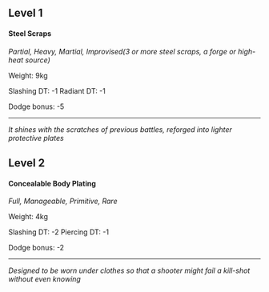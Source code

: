## Level 1
#### Steel Scraps
*Partial, Heavy, Martial, Improvised(3 or more steel scraps, a forge or high-heat source)*

Weight: 9kg

Slashing DT: -1
Radiant DT: -1

Dodge bonus: -5

---
*It shines with the scratches of previous battles, reforged into lighter protective plates*

## Level 2
#### Concealable Body Plating
*Full, Manageable, Primitive, Rare*

Weight: 4kg

Slashing DT: -2
Piercing DT: -1

Dodge bonus: -2

---
*Designed to be worn under clothes so that a shooter might fail a kill-shot without even knowing*
